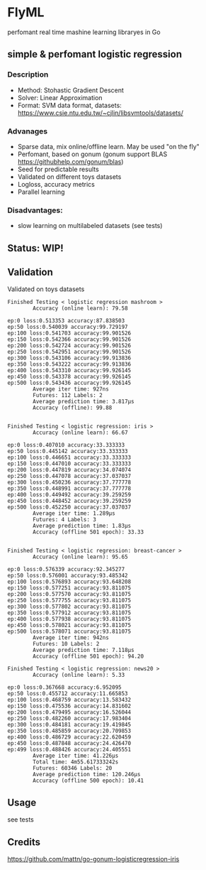# FlyML 
perfomant real time mashine learning libraryes in Go

## simple & perfomant logistic regression

### Description
 - Method: Stohastic Gradient Descent
 - Solver: Linear Approximation
 - Format: SVM data format, datasets: https://www.csie.ntu.edu.tw/~cjlin/libsvmtools/datasets/

### Advanages

 - Sparse data, mix online/offline learn. May be used "on the fly"
 - Perfomant, based on gonum (gonum support BLAS https://githubhelp.com/gonum/blas)
 - Seed for predictable results
 - Validated on different toys datasets
 - Logloss, accuracy metrics
 - Parallel learning

### Disadvantages:
 
 - slow learning on multilabeled datasets (see tests)


## Status: WIP!

## Validation

Validated on toys datasets

```
Finished Testing < logistic regression mashroom >
        Accuracy (online learn): 79.58

ep:0 loss:0.513353 accuracy:87.838503
ep:50 loss:0.540039 accuracy:99.729197
ep:100 loss:0.541703 accuracy:99.901526
ep:150 loss:0.542366 accuracy:99.901526
ep:200 loss:0.542724 accuracy:99.901526
ep:250 loss:0.542951 accuracy:99.901526
ep:300 loss:0.543106 accuracy:99.913836
ep:350 loss:0.543222 accuracy:99.913836
ep:400 loss:0.543310 accuracy:99.926145
ep:450 loss:0.543378 accuracy:99.926145
ep:500 loss:0.543436 accuracy:99.926145
        Average iter time: 927ns
        Futures: 112 Labels: 2
        Average prediction time: 3.817µs
        Accuracy (offline): 99.88


Finished Testing < logistic regression: iris >
        Accuracy (online learn): 66.67

ep:0 loss:0.407010 accuracy:33.333333
ep:50 loss:0.445142 accuracy:33.333333
ep:100 loss:0.446651 accuracy:33.333333
ep:150 loss:0.447010 accuracy:33.333333
ep:200 loss:0.447819 accuracy:34.074074
ep:250 loss:0.447078 accuracy:37.037037
ep:300 loss:0.450236 accuracy:37.777778
ep:350 loss:0.448991 accuracy:37.777778
ep:400 loss:0.449492 accuracy:39.259259
ep:450 loss:0.448452 accuracy:39.259259
ep:500 loss:0.452250 accuracy:37.037037
        Average iter time: 1.289µs
        Futures: 4 Labels: 3
        Average prediction time: 1.83µs
        Accuracy (offline 501 epoch): 33.33


Finished Testing < logistic regression: breast-cancer >
        Accuracy (online learn): 95.65

ep:0 loss:0.576339 accuracy:92.345277
ep:50 loss:0.576001 accuracy:93.485342
ep:100 loss:0.576893 accuracy:93.648208
ep:150 loss:0.577251 accuracy:93.811075
ep:200 loss:0.577570 accuracy:93.811075
ep:250 loss:0.577755 accuracy:93.811075
ep:300 loss:0.577802 accuracy:93.811075
ep:350 loss:0.577912 accuracy:93.811075
ep:400 loss:0.577938 accuracy:93.811075
ep:450 loss:0.578021 accuracy:93.811075
ep:500 loss:0.578071 accuracy:93.811075
        Average iter time: 942ns
        Futures: 10 Labels: 2
        Average prediction time: 7.118µs
        Accuracy (offline 501 epoch): 94.20

Finished Testing < logistic regression: news20 >
        Accuracy (online learn): 5.33

ep:0 loss:0.367668 accuracy:6.952095
ep:50 loss:0.455712 accuracy:11.665853
ep:100 loss:0.468759 accuracy:13.583432
ep:150 loss:0.475536 accuracy:14.831602
ep:200 loss:0.479495 accuracy:16.526044
ep:250 loss:0.482260 accuracy:17.983404
ep:300 loss:0.484181 accuracy:19.419845
ep:350 loss:0.485859 accuracy:20.709853
ep:400 loss:0.486729 accuracy:22.620459
ep:450 loss:0.487848 accuracy:24.426470
ep:499 loss:0.488426 accuracy:24.405551
        Average iter time: 41.226µs
        Total time: 4m55.617333242s
        Futures: 60346 Labels: 20
        Average prediction time: 120.246µs
        Accuracy (offline 500 epoch): 10.41
```


## Usage

see tests

## Credits

https://github.com/mattn/go-gonum-logisticregression-iris